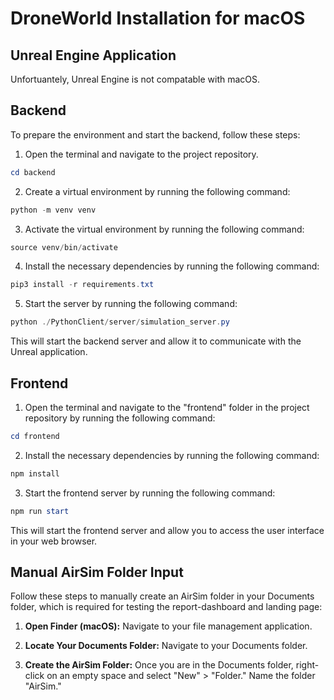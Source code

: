 # DroneWorld Installation for macOS

## Unreal Engine Application

Unfortuantely, Unreal Engine is not compatable with macOS.

## Backend

To prepare the environment and start the backend, follow these steps:

1. Open the terminal and navigate to the project repository.
```powershell
cd backend 
```

2. Create a virtual environment by running the following command:

```powershell
python -m venv venv
```

3. Activate the virtual environment by running the following command:

```powershell
source venv/bin/activate
```

4. Install the necessary dependencies by running the following command:

```powershell
pip3 install -r requirements.txt
```

5. Start the server by running the following command:

```powershell
python ./PythonClient/server/simulation_server.py
```

This will start the backend server and allow it to communicate with the Unreal application.

## Frontend

1. Open the terminal and navigate to the "frontend" folder in the project repository by running the following command:
``` powershell
cd frontend
```
2. Install the necessary dependencies by running the following command:

``` powershell
npm install
```
3. Start the frontend server by running the following command:

```powershell
npm run start
```
This will start the frontend server and allow you to access the user interface in your web browser.

## Manual AirSim Folder Input

Follow these steps to manually create an AirSim folder in your Documents folder, which is required for testing the report-dashboard and landing page:

1. **Open Finder (macOS):** Navigate to your file management application.

2. **Locate Your Documents Folder:** Navigate to your Documents folder.

3. **Create the AirSim Folder:** Once you are in the Documents folder, right-click on an empty space and select "New" > "Folder." Name the folder "AirSim."



